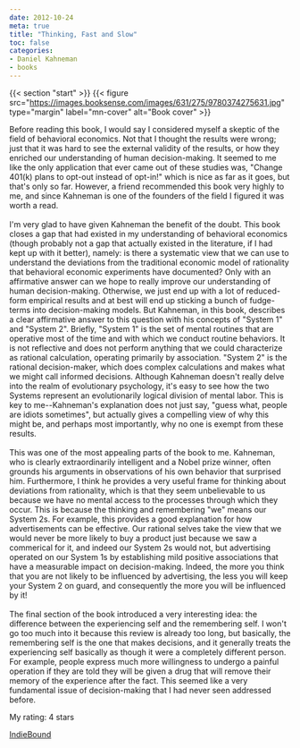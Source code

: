 ```yaml
---
date: 2012-10-24
meta: true
title: "Thinking, Fast and Slow"
toc: false
categories:
- Daniel Kahneman
- books
---
```


{{< section "start" >}}
{{< figure src="https://images.booksense.com/images/631/275/9780374275631.jpg" type="margin" label="mn-cover" alt="Book cover" >}}

Before reading this book, I would say I considered myself a skeptic of the field of behavioral economics. Not that I thought the results were wrong; just that it was hard to see the external validity of the results, or how they enriched our understanding of human decision-making. It seemed to me like the only application that ever came out of these studies was, "Change 401(k) plans to opt-out instead of opt-in!" which is nice as far as it goes, but that's only so far. However, a friend recommended this book very highly to me, and since Kahneman is one of the founders of the field I figured it was worth a read.<br /><br />I'm very glad to have given Kahneman the benefit of the doubt. This book closes a gap that had existed in my understanding of behavioral economics (though probably not a gap that actually existed in the literature, if I had kept up with it better), namely: is there a systematic view that we can use to understand the deviations from the traditional economic model of rationality that behavioral economic experiments have documented? Only with an affirmative answer can we hope to really improve our understanding of human decision-making. Otherwise, we just end up with a lot of reduced-form empirical results and at best will end up sticking a bunch of fudge-terms into decision-making models. But Kahneman, in this book, describes a clear affirmative answer to this question with his concepts of "System 1" and "System 2". Briefly, "System 1" is the set of mental routines that are operative most of the time and with which we conduct routine behaviors. It is not reflective and does not perform anything that we could characterize as rational calculation, operating primarily by association. "System 2" is the rational decision-maker, which does complex calculations and makes what we might call informed decisions. Although Kahneman doesn't really delve into the realm of evolutionary psychology, it's easy to see how the two Systems represent an evolutionarily logical division of mental labor. This is key to me--Kahneman's explanation does not just say, "guess what, people are idiots sometimes", but actually gives a compelling view of why this might be, and perhaps most importantly, why no one is exempt from these results.<br /><br />This was one of the most appealing parts of the book to me. Kahneman, who is clearly extraordinarily intelligent and a Nobel prize winner, often grounds his arguments in observations of his own behavior that surprised him. Furthermore, I think he provides a very useful frame for thinking about deviations from rationality, which is that they seem unbelievable to us because we have no mental access to the processes through which they occur. This is because the thinking and remembering "we" means our System 2s. For example, this provides a good explanation for how advertisements can be effective. Our rational selves take the view that we would never be more likely to buy a product just because we saw a commerical for it, and indeed our System 2s would not, but advertising operated on our System 1s by establishing mild positive associations that have a measurable impact on decision-making. Indeed, the more you think that you are not likely to be influenced by advertising, the less you will keep your System 2 on guard, and consequently the more you will be influenced by it!<br /><br />The final section of the book introduced a very interesting idea: the difference between the experiencing self and the remembering self. I won't go too much into it because this review is already too long, but basically, the remembering self is the one that makes decisions, and it generally treats the experiencing self basically as though it were a completely different person. For example, people express much more willingness to undergo a painful operation if they are told they will be given a drug that will remove their memory of the experience after the fact. This seemed like a very fundamental issue of decision-making that I had never seen addressed before.

My rating: 4 stars  

[IndieBound](https://www.indiebound.org/book/9780374275631)
